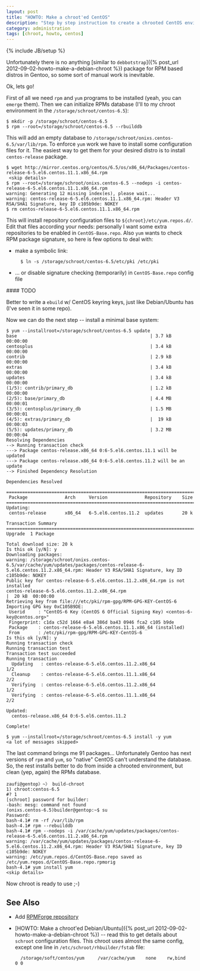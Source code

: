 ```yaml
---
layout: post
title: "HOWTO: Make a chroot'ed CentOS"
description: "Step by step instruction to create a chrooted CentOS environment"
category: administration
tags: [chroot, howto, centos]
---
```

{% include JB/setup %}

Unfortunately there is no anything [similar to `debbotstrap`]({% post_url 2012-09-02-howto-make-a-debian-chroot %})
package for RPM based distros in Gentoo, so some sort of manual work is inevitable.

Ok, lets go!

First of all we need `rpm` and `yum` programs to be installed (yeah, you can `emerge` them).
Then we can initialize RPMs database (I'll to my chroot environment in the `/storage/schroot/centos-6.5`):

    $ mkdir -p /storage/schroot/centos-6.5
    $ rpm --root=/storage/schroot/centos-6.5 --rbuilddb

This will add an empty database to `/storage/schroot/onixs.centos-6.5/var/lib/rpm`.
To enforce `yum` work we have to install some configuration files for it.
The easiest way to get them for your desired distro is to install `centos-release` package.

    $ wget http://mirror.centos.org/centos/6.5/os/x86_64/Packages/centos-release-6-5.el6.centos.11.1.x86_64.rpm
     <skip details>
    $ rpm --root=/storage/schroot/onixs.centos-6.5 --nodeps -i centos-release-6-5.el6.centos.11.1.x86_64.rpm
    warning: Generating 12 missing index(es), please wait...
    warning: centos-release-6-5.el6.centos.11.1.x86_64.rpm: Header V3 RSA/SHA1 Signature, key ID c105b9de: NOKEY
    $ rm centos-release-6-5.el6.centos.11.1.x86_64.rpm

This will install repository configuration files to `${chroot}/etc/yum.repos.d/`. Edit that files
according your needs: personally I want some extra repositories to be enabled in `CentOS-Base.repo`.
Also `yum` wants to check RPM package signature, so here is few options to deal with:

* make a symbolic link:

        $ ln -s /storage/schroot/centos-6.5/etc/pki /etc/pki

* … or disable signature checking (temporarily) in `CentOS-Base.repo` config file

<div class="alert alert-info" markdown="1">
#### TODO

Better to write a `ebuild` w/ CentOS keyring keys, just like Debian/Ubuntu has (I've seen it in some repo).
</div>

Now we can do the next step -- install a minimal base system:

    $ yum --installroot=/storage/schroot/centos-6.5 update
    base                                                  | 3.7 kB  00:00:00
    centosplus                                            | 3.4 kB  00:00:00
    contrib                                               | 2.9 kB  00:00:00
    extras                                                | 3.4 kB  00:00:00
    updates                                               | 3.4 kB  00:00:00
    (1/5): contrib/primary_db                             | 1.2 kB  00:00:00
    (2/5): base/primary_db                                | 4.4 MB  00:00:01
    (3/5): centosplus/primary_db                          | 1.5 MB  00:00:01
    (4/5): extras/primary_db                              |  19 kB  00:00:03
    (5/5): updates/primary_db                             | 3.2 MB  00:00:04
    Resolving Dependencies
    --> Running transaction check
    ---> Package centos-release.x86_64 0:6-5.el6.centos.11.1 will be updated
    ---> Package centos-release.x86_64 0:6-5.el6.centos.11.2 will be an update
    --> Finished Dependency Resolution

    Dependencies Resolved

    =======================================================================
     Package              Arch     Version              Repository    Size
    =======================================================================
    Updating:
     centos-release       x86_64   6-5.el6.centos.11.2  updates       20 k

    Transaction Summary
    =======================================================================
    Upgrade  1 Package

    Total download size: 20 k
    Is this ok [y/N]: y
    Downloading packages:
    warning: /storage/schroot/onixs.centos-6.5/var/cache/yum/updates/packages/centos-release-6-5.el6.centos.11.2.x86_64.rpm: Header V3 RSA/SHA1 Signature, key ID c105b9de: NOKEY
    Public key for centos-release-6-5.el6.centos.11.2.x86_64.rpm is not installed
    centos-release-6-5.el6.centos.11.2.x86_64.rpm                                                                                   |  20 kB  00:00:00
    Retrieving key from file:///etc/pki/rpm-gpg/RPM-GPG-KEY-CentOS-6
    Importing GPG key 0xC105B9DE:
     Userid     : "CentOS-6 Key (CentOS 6 Official Signing Key) <centos-6-key@centos.org>"
     Fingerprint: c1da c52d 1664 e8a4 386d ba43 0946 fca2 c105 b9de
     Package    : centos-release-6-5.el6.centos.11.1.x86_64 (installed)
     From       : /etc/pki/rpm-gpg/RPM-GPG-KEY-CentOS-6
    Is this ok [y/N]: y
    Running transaction check
    Running transaction test
    Transaction test succeeded
    Running transaction
      Updating   : centos-release-6-5.el6.centos.11.2.x86_64            1/2
      Cleanup    : centos-release-6-5.el6.centos.11.1.x86_64            2/2
      Verifying  : centos-release-6-5.el6.centos.11.2.x86_64            1/2
      Verifying  : centos-release-6-5.el6.centos.11.1.x86_64            2/2

    Updated:
      centos-release.x86_64 0:6-5.el6.centos.11.2

    Complete!

    $ yum --installroot=/storage/schroot/centos-6.5 install -y yum
    <a lot of messages skipped>

The last command brings me 91 packages… Unfortunately Gentoo has next versions of `rpm` and `yum`,
so "native" CentOS can't understand the database. So, the rest installs better to do from inside a chrooted
environment, but clean (yep, again) the RPMs database.

    zaufi@gentop〉~〉 build-chroot
    1) chroot:centos-6.5
    #? 1
    [schroot] password for builder:
    -bash: mesg: command not found
    (onixs.centos-6.5)builder@gentop:~$ su
    Password:
    bash-4.1# rm -rf /var/lib/rpm
    bash-4.1# rpm --rebuilddb
    bash-4.1# rpm --nodeps -i /var/cache/yum/updates/packages/centos-release-6-5.el6.centos.11.2.x86_64.rpm
    warning: /var/cache/yum/updates/packages/centos-release-6-5.el6.centos.11.2.x86_64.rpm: Header V3 RSA/SHA1 Signature, key ID c105b9de: NOKEY
    warning: /etc/yum.repos.d/CentOS-Base.repo saved as /etc/yum.repos.d/CentOS-Base.repo.rpmorig
    bash-4.1# yum install yum
    <skip details>

Now chroot is ready to use ;-)

See Also
--------

* Add [RPMForge repository](http://wiki.centos.org/AdditionalResources/Repositories/RPMForge)
* [HOWTO: Make a chroot'ed Debian/Ubuntu]({% post_url 2012-09-02-howto-make-a-debian-chroot %}) -- read this
  to get details about `schroot` configuration files. This chroot uses almost the same config, except
  one line in `/etc/schroot/rhbuilder/fstab` file:

        /storage/soft/centos/yum     /var/cache/yum    none    rw,bind    0 0

